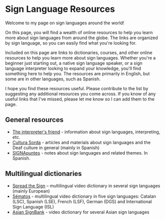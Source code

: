# Sign Language Resources

Welcome to my page on sign languages around the world!

On this page, you will find a wealth of online resources to help you learn more about sign languages from around the globe. The links are organized by sign language, so you can easily find what you're looking for.

Included on this page are links to dictionaries, courses, and other online resources to help you learn more about sign languages. Whether you're a beginner just starting out,  a native sign language speaker, or a sign language interpreter looking to expand your knowledge, you'll find something here to help you. The resources are primarily in English, but some are in other languages, such as Spanish.

I hope you find these resources useful. Please contribute to the list by suggesting any additional resources you come across. If you know of any useful links that I've missed, please let me know so I can add them to the page.

## General resources
* [The interpreter's friend](http://www.theinterpretersfriend.org/) - information about sign languages, interpreting, etc.
* [Cultura Sorda](https://cultura-sorda.org/) - articles and materials about sign languages and the Deaf culture in general (mainly in Spanish)
* [SIGNApuntes](https://signapuntes.foroactivo.com/) - notes about sign languages and related themes. In Spanish.

## Multilingual dictionaries
* [Spread the Sign](http://www.spreadthesign.com) – multilingual video dictionary in several sign languages (mainly European)
* [Sématos](http://www.sematos.eu/index.html) - multilingual video dictionary in five sign languages: Catalan (LSC), Spanish (LSE), French (LSF), German (DGS) and International Sign Language (ISL)
* [Asian SignBank](http://cslds.org/asiansignbank/) - video dictionary for several Asian sign languages

